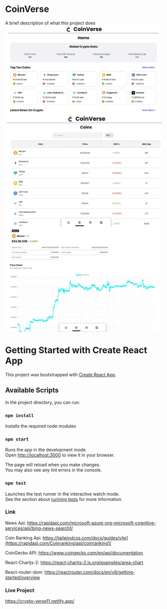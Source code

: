 # CoinVerse

A brief description of what this project does
![Project Preview](./picture1.jpg)
![Project Preview](./picture2.jpg)
![Project Preview](./picture3.jpg)

# Getting Started with Create React App

This project was bootstrapped with [Create React App](https://github.com/facebook/create-react-app).

## Available Scripts

In the project directory, you can run:
### `npm install`
Installs the required node modules

### `npm start`

Runs the app in the development mode.\
Open [http://localhost:3000](http://localhost:3000) to view it in your browser.

The page will reload when you make changes.\
You may also see any lint errors in the console.

### `npm test`

Launches the test runner in the interactive watch mode.\
See the section about [running tests](https://facebook.github.io/create-react-app/docs/running-tests) for more information.

### Link

News Api: https://rapidapi.com/microsoft-azure-org-microsoft-cognitive-services/api/bing-news-search1/

Coin Ranking Api: https://tailwindcss.com/docs/guides/vite](https://rapidapi.com/Coinranking/api/coinranking1/

CoinGecko API: https://www.coingecko.com/en/api/documentation

React-Chartjs-2: https://react-chartjs-2.js.org/examples/area-chart

React-router-dom: https://reactrouter.com/docs/en/v6/getting-started/overview


### Live Project
https://crypto-verse11.netlify.app/
